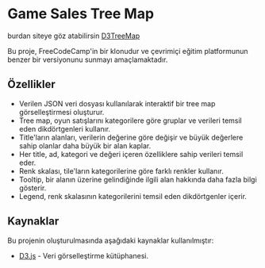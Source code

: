 # Game Sales Tree Map

burdan siteye göz atabilirsin [D3TreeMap]([https://xacah-x.github.io/D3TreeMap/](https://hasanhuseyinmutlu.github.io/D3TreeMap/))

Bu proje, FreeCodeCamp'in bir klonudur ve çevrimiçi eğitim platformunun benzer bir versiyonunu sunmayı amaçlamaktadır.

## Özellikler

- Verilen JSON veri dosyası kullanılarak interaktif bir tree map görselleştirmesi oluşturur.
- Tree map, oyun satışlarını kategorilere göre gruplar ve verileri temsil eden dikdörtgenleri kullanır.
- Title'ların alanları, verilerin değerine göre değişir ve büyük değerlere sahip olanlar daha büyük bir alan kaplar.
- Her title, ad, kategori ve değeri içeren özelliklere sahip verileri temsil eder.
- Renk skalası, tile'ların kategorilerine göre farklı renkler kullanır.
- Tooltip, bir alanın üzerine gelindiğinde ilgili alan hakkında daha fazla bilgi gösterir.
- Legend, renk skalasının kategorilerini temsil eden dikdörtgenler içerir.

## Kaynaklar

Bu projenin oluşturulmasında aşağıdaki kaynaklar kullanılmıştır:

- [D3.js](https://d3js.org/) - Veri görselleştirme kütüphanesi.
